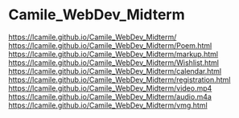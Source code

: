 # Camile_WebDev_Midterm
https://lcamile.github.io/Camile_WebDev_Midterm/
<br>https://lcamile.github.io/Camile_WebDev_Midterm/Poem.html
<br>https://lcamile.github.io/Camile_WebDev_Midterm/markup.html
<br>https://lcamile.github.io/Camile_WebDev_Midterm/Wishlist.html
<br>https://lcamile.github.io/Camile_WebDev_Midterm/calendar.html
<br>https://lcamile.github.io/Camile_WebDev_Midterm/registration.html
<br>https://lcamile.github.io/Camile_WebDev_Midterm/video.mp4
<br>https://lcamile.github.io/Camile_WebDev_Midterm/audio.m4a
<br>https://lcamile.github.io/Camile_WebDev_Midterm/vmg.html
